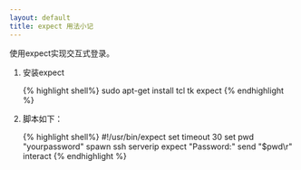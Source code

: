 ```yaml
---
layout: default
title: expect 用法小记
---
```

使用expect实现交互式登录。
1. 安装expect

    {% highlight shell%}
    sudo apt-get install tcl tk expect
    {% endhighlight %}

2. 脚本如下：

    {% highlight shell%}
    #!/usr/bin/expect
    set timeout 30
    set pwd "yourpassword"
    spawn ssh serverip
    expect "Password:"
    send "$pwd\r"
    interact
    {% endhighlight %}

